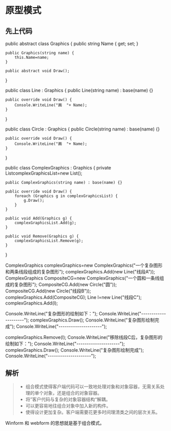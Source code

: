 # 原型模式 

## 先上代码 
public abstract class Graphics {
    public string Name {
        get;
        set;
    }

    public Graphics(string name) {
        this.Name=name;
    }

    public abstract void Draw();
}

public class Line : Graphics {
    public Line(string name) : base(name) {}

    public override void Draw() {
        Console.WriteLine("画  "+ Name);
    }
}

public class Circle : Graphics {
    public Circle(string name) : base(name) {}

    public override void Draw() {
        Console.WriteLine("画  "+ Name);
    }
}

public class ComplexGraphics : Graphics {
    private List<Graphics>complexGraphicsList=new List<Graphics>();

    public ComplexGraphics(string name) : base(name) {}

    public override void Draw() {
        foreach (Graphics g in complexGraphicsList) {
            g.Draw();
        }
    }

    public void Add(Graphics g) {
        complexGraphicsList.Add(g);
    }

    public void Remove(Graphics g) {
        complexGraphicsList.Remove(g);
    }
}

ComplexGraphics complexGraphics=new ComplexGraphics("一个复杂图形和两条线段组成的复杂图形");
complexGraphics.Add(new Line("线段A"));
ComplexGraphics CompositeCG=new ComplexGraphics("一个圆和一条线组成的复杂图形");
CompositeCG.Add(new Circle("圆"));
CompositeCG.Add(new Circle("线段B"));
complexGraphics.Add(CompositeCG);
Line l=new Line("线段C");
complexGraphics.Add(l);

Console.WriteLine("复杂图形的绘制如下：");
Console.WriteLine("---------------------");
complexGraphics.Draw();
Console.WriteLine("复杂图形绘制完成");
Console.WriteLine("---------------------");

complexGraphics.Remove(l);
Console.WriteLine("移除线段C后，复杂图形的绘制如下：");
Console.WriteLine("---------------------");
complexGraphics.Draw();
Console.WriteLine("复杂图形绘制完成");
Console.WriteLine("---------------------");

## 解析
> * 组合模式使得客户端代码可以一致地处理对象和对象容器，无需关系处理的单个对象，还是组合的对象容器。
> * 将”客户代码与复杂的对象容器结构“解耦。
> * 可以更容易地往组合对象中加入新的构件。
> * 使得设计更加复杂。客户端需要花更多时间理清类之间的层次关系。

Winform 和 webform 的思想就是基于组合模式。  